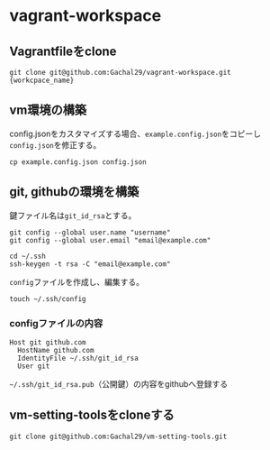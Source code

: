 # vagrant-workspace

## Vagrantfileをclone
```
git clone git@github.com:Gachal29/vagrant-workspace.git {workcpace_name}
```

## vm環境の構築
config.jsonをカスタマイズする場合、`example.config.json`をコピーし`config.json`を修正する。
```
cp example.config.json config.json
```

## git, githubの環境を構築
鍵ファイル名は`git_id_rsa`とする。
```
git config --global user.name "username"
git config --global user.email "email@example.com"

cd ~/.ssh
ssh-keygen -t rsa -C "email@example.com"
```

`config`ファイルを作成し、編集する。
```
touch ~/.ssh/config
```

### configファイルの内容
```
Host git github.com
  HostName github.com
  IdentityFile ~/.ssh/git_id_rsa
  User git
```

`~/.ssh/git_id_rsa.pub`（公開鍵）の内容をgithubへ登録する

## vm-setting-toolsをcloneする
```
git clone git@github.com:Gachal29/vm-setting-tools.git
```

